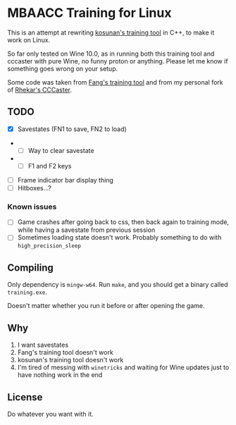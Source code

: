 # MBAACC Training for Linux

This is an attempt at rewriting [kosunan's training tool](https://github.com/kosunan/MBAACC_Training) in C++, to make it work on Linux.

So far only tested on Wine 10.0, as in running both this training tool and cccaster with pure Wine, no funny proton or anything. Please let me know if something goes wrong on your setup.

Some code was taken from [Fang's training tool](https://github.com/fangdreth/MBAACC-Extended-Training-Mode) and from my personal fork of [Rhekar's CCCaster](https://github.com/Rhekar/CCCaster).

## TODO

- [X] Savestates (FN1 to save, FN2 to load)
- * [ ] Way to clear savestate
- * [ ] F1 and F2 keys
- [ ] Frame indicator bar display thing
- [ ] Hitboxes...?

### Known issues

- [ ] Game crashes after going back to css, then back again to training mode, while having a savestate from previous session
- [ ] Sometimes loading state doesn't work. Probably something to do with `high_precision_sleep`

## Compiling

Only dependency is `mingw-w64`. Run `make`, and you should get a binary called `training.exe`.

Doesn't matter whether you run it before or after opening the game.

## Why

1. I want savestates
2. Fang's training tool doesn't work
3. kosunan's training tool doesn't work
4. I'm tired of messing with `winetricks` and waiting for Wine updates just to have nothing work in the end

## License

Do whatever you want with it.
